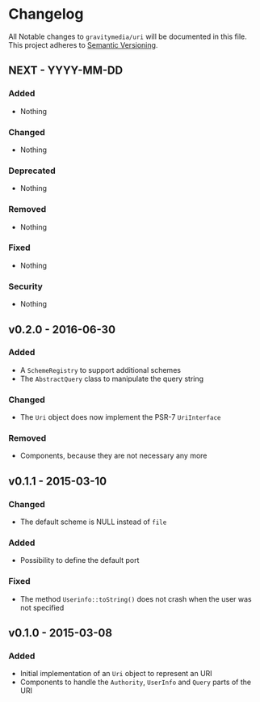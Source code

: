 # Changelog

All Notable changes to `gravitymedia/uri` will be documented in this file.
This project adheres to [Semantic Versioning](http://semver.org/).

## NEXT - YYYY-MM-DD

### Added
- Nothing

### Changed 
- Nothing

### Deprecated
- Nothing

### Removed
- Nothing

### Fixed
- Nothing

### Security
- Nothing

## v0.2.0 - 2016-06-30

### Added
- A `SchemeRegistry` to support additional schemes
- The `AbstractQuery` class to manipulate the query string

### Changed
- The `Uri` object does now implement the PSR-7 `UriInterface`

### Removed
- Components, because they are not necessary any more

## v0.1.1 - 2015-03-10

### Changed 
- The default scheme is NULL instead of `file`

### Added
- Possibility to define the default port

### Fixed
- The method `Userinfo::toString()` does not crash when the user was not specified

## v0.1.0 - 2015-03-08

### Added
- Initial implementation of an `Uri` object to represent an URI
- Components to handle the `Authority`, `UserInfo` and `Query` parts of the URI
